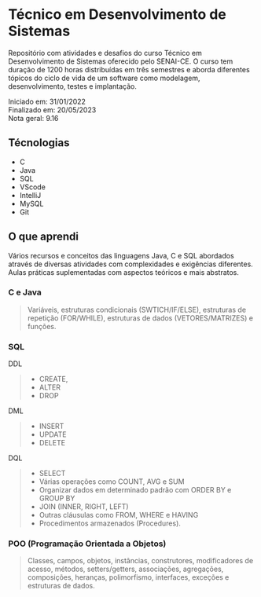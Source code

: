 # Técnico em Desenvolvimento de Sistemas
Repositório com atividades e desafios do curso Técnico em Desenvolvimento de Sistemas oferecido pelo SENAI-CE. O curso tem duração de 1200 horas distribuídas em três semestres e aborda diferentes tópicos do ciclo de vida de um software como modelagem, desenvolvimento, testes e implantação.

Iniciado em: 31/01/2022
\
Finalizado em: 20/05/2023
\
Nota geral: 9.16

## Técnologias
- C
- Java
- SQL
- VScode
- IntelliJ
- MySQL
- Git

## O que aprendi
Vários recursos e conceitos das linguagens Java, C e SQL abordados através de diversas atividades com complexidades e exigências diferentes. Aulas práticas suplementadas com aspectos teóricos e mais abstratos.

### C e Java
> Variáveis, estruturas condicionais (SWTICH/IF/ELSE), estruturas de repetição (FOR/WHILE), estruturas de dados (VETORES/MATRIZES) e funções.

### SQL

DDL 
> - CREATE, 
> - ALTER
> - DROP

DML
> - INSERT
> - UPDATE
> - DELETE

DQL
> - SELECT
> - Várias operações como COUNT, AVG e SUM
> - Organizar dados em determinado padrão com ORDER BY e GROUP BY 
> - JOIN (INNER, RIGHT, LEFT) 
> - Outras cláusulas como FROM, WHERE e HAVING 
> - Procedimentos armazenados (Procedures).

### POO (Programação Orientada a Objetos)
> Classes, campos, objetos, instâncias, construtores, modificadores de acesso, métodos, setters/getters, associações, agregações, composições, heranças, polimorfismo, interfaces, exceções e estruturas de dados.